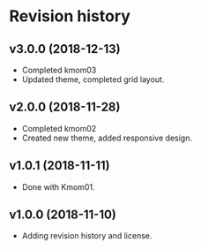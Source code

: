 Revision history
====================


v3.0.0 (2018-12-13)
----------------------

* Completed kmom03
* Updated theme, completed grid layout.





v2.0.0 (2018-11-28)
----------------------

* Completed kmom02
* Created new theme, added responsive design.




v1.0.1 (2018-11-11)
----------------------

* Done with Kmom01.


v1.0.0 (2018-11-10)
----------------------

* Adding revision history and license.
